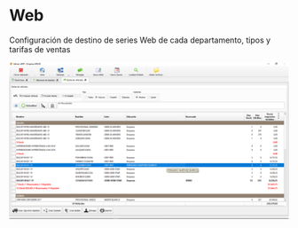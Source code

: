 # Web

Configuración de destino de series Web de cada departamento, tipos y tarifas de ventas

![](../../../.gitbook/assets/image%20%28329%29.png)

